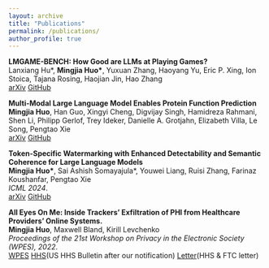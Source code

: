 ```yaml
---
layout: archive
title: "Publications"
permalink: /publications/
author_profile: true
---
```

<b>LMGAME-BENCH: How Good are LLMs at Playing Games?</b><br>
Lanxiang Hu*, <b>Mingjia Huo*</b>, Yuxuan Zhang, Haoyang Yu, Eric P. Xing, Ion Stoica, Tajana Rosing, Haojian Jin, Hao Zhang<br>
<a href="https://arxiv.org/pdf/2505.15146">arXiv</a> <a href="https://github.com/lmgame-org/GamingAgent">GitHub</a>


<b>Multi-Modal Large Language Model Enables Protein Function Prediction</b><br>
<b>Mingjia Huo</b>, Han Guo, Xingyi Cheng, Digvijay Singh, Hamidreza Rahmani, Shen Li, Philipp Gerlof, Trey Ideker, Danielle A. Grotjahn, Elizabeth Villa, Le Song, Pengtao Xie<br>
<a href="https://www.biorxiv.org/content/10.1101/2024.08.19.608729v1">arXiv</a> <a href="https://github.com/mignonjia/ProteinChat">GitHub</a>


<b>Token-Specific Watermarking with Enhanced Detectability and Semantic Coherence for Large Language Models</b><br>
<b>Mingjia Huo\*</b>, Sai Ashish Somayajula\*, Youwei Liang, Ruisi Zhang, Farinaz Koushanfar, Pengtao Xie<br>
<i>ICML 2024</i>.<br>
<a href="https://arxiv.org/abs/2402.18059">arXiv</a> <a href="https://github.com/mignonjia/TS_watermark">GitHub</a>


<b>All Eyes On Me: Inside Trackers’ Exfiltration of PHI from Healthcare Providers’ Online Systems. </b><br>
<b>Mingjia Huo</b>, Maxwell Bland, Kirill Levchenko<br>
<i>Proceedings of the 21st Workshop on Privacy in the Electronic Society (WPES), 2022</i>.<br>
<a href="https://dl.acm.org/doi/10.1145/3559613.3563190">WPES</a> <a href="https://www.hhs.gov/hipaa/for-professionals/privacy/guidance/hipaa-online-tracking/index.html">HHS</a>(US HHS Bulletin after our notification) <a href="https://www.ftc.gov/system/files/ftc_gov/pdf/FTC-OCR-Letter-Third-Party-Trackers-07-20-2023.pdf">Letter</a>(HHS & FTC letter)
